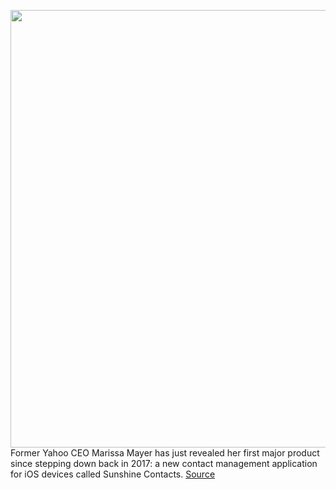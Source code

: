 <img src='https://cdn.vox-cdn.com/thumbor/0jko6MgsXvMvQUvd0v3R1BPB3eY=/0x0:612x446/1200x800/filters:focal(241x163:349x271)/cdn.vox-cdn.com/uploads/chorus_image/image/67813279/sunshine.0.png' width='700px' /><br/>
Former Yahoo CEO Marissa Mayer has just revealed her first major product since stepping down back in 2017: a new contact management application for iOS devices called Sunshine Contacts.
<a href='https://www.theverge.com/2020/11/18/21573680/sunshine-contacts-lumi-labs-ios-app-address-book-emails-phone-numbers-sync'> Source <a/>